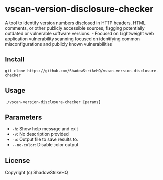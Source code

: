 # vscan-version-disclosure-checker
A tool to identify version numbers disclosed in HTTP headers, HTML comments, or other publicly accessible sources, flagging potentially outdated or vulnerable software versions. - Focused on Lightweight web application vulnerability scanning focused on identifying common misconfigurations and publicly known vulnerabilities

## Install
`git clone https://github.com/ShadowStrikeHQ/vscan-version-disclosure-checker`

## Usage
`./vscan-version-disclosure-checker [params]`

## Parameters
- `-h`: Show help message and exit
- `-v`: No description provided
- `-o`: Output file to save results to.
- `--no-color`: Disable color output

## License
Copyright (c) ShadowStrikeHQ
